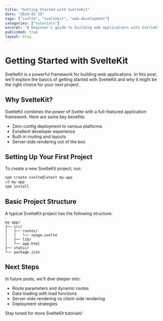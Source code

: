 ```yaml
---
title: "Getting Started with SvelteKit"
date: "2024-03-19"
tags: ["svelte", "sveltekit", "web-development"]
categories: ["tutorials"]
excerpt: "A beginner's guide to building web applications with SvelteKit"
published: true
layout: blog
---
```


# Getting Started with SvelteKit

SvelteKit is a powerful framework for building web applications. In this post, we'll explore the basics of getting started with SvelteKit and why it might be the right choice for your next project.

## Why SvelteKit?

SvelteKit combines the power of Svelte with a full-featured application framework. Here are some key benefits:

- Zero-config deployment to various platforms
- Excellent developer experience
- Built-in routing and layouts
- Server-side rendering out of the box

## Setting Up Your First Project

To create a new SvelteKit project, run:

```bash
npm create svelte@latest my-app
cd my-app
npm install
```

## Basic Project Structure

A typical SvelteKit project has the following structure:

```
my-app/
├── src/
│   ├── routes/
│   │   └── +page.svelte
│   ├── lib/
│   └── app.html
├── static/
└── package.json
```

## Next Steps

In future posts, we'll dive deeper into:
- Route parameters and dynamic routes
- Data loading with load functions
- Server-side rendering vs client-side rendering
- Deployment strategies

Stay tuned for more SvelteKit tutorials! 